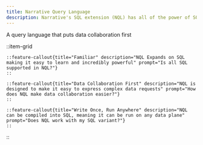 ```yaml
---
title: Narrative Query Language
description: Narrative's SQL extension (NQL) has all of the power of SQL with all of the easy of use of the rest of the Narrative platform.
---
```

A query language that puts data collaboration first

::item-grid

    ::feature-callout{title="Familiar" description="NQL Expands on SQL making it easy to learn and incredibly powerful" prompt="Is all SQL supported in NQL?"}
    ::

    ::feature-callout{title="Data Collaboration First" description="NQL is designed to make it easy to express complex data requests" prompt="How does NQL make data collaboration easier?"}
    ::

    ::feature-callout{title="Write Once, Run Anywhere" description="NQL can be compiled into SQL, meaning it can be run on any data plane" prompt="Does NQL work with my SQL variant?"}
    ::
::
